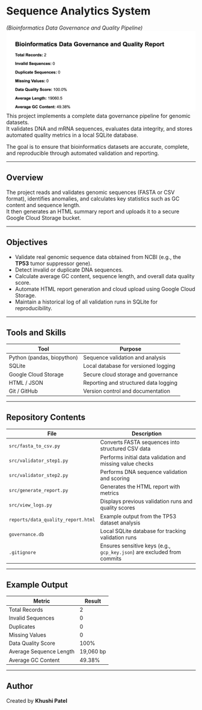 # Sequence Analytics System  
*(Bioinformatics Data Governance and Quality Pipeline)*
![Project Preview](reports/preview.png)
This project implements a complete data governance pipeline for genomic datasets.  
It validates DNA and mRNA sequences, evaluates data integrity, and stores automated quality metrics in a local SQLite database.

The goal is to ensure that bioinformatics datasets are accurate, complete, and reproducible through automated validation and reporting.

---

## Overview

The project reads and validates genomic sequences (FASTA or CSV format), identifies anomalies, and calculates key statistics such as GC content and sequence length.  
It then generates an HTML summary report and uploads it to a secure Google Cloud Storage bucket.

---

## Objectives

- Validate real genomic sequence data obtained from NCBI (e.g., the **TP53** tumor suppressor gene).  
- Detect invalid or duplicate DNA sequences.  
- Calculate average GC content, sequence length, and overall data quality score.  
- Automate HTML report generation and cloud upload using Google Cloud Storage.  
- Maintain a historical log of all validation runs in SQLite for reproducibility.

---

## Tools and Skills

| Tool | Purpose |
|------|----------|
| Python (pandas, biopython) | Sequence validation and analysis |
| SQLite | Local database for versioned logging |
| Google Cloud Storage | Secure cloud storage and governance |
| HTML / JSON | Reporting and structured data logging |
| Git / GitHub | Version control and documentation |

---

## Repository Contents

| File | Description |
|------|--------------|
| `src/fasta_to_csv.py` | Converts FASTA sequences into structured CSV data |
| `src/validator_step1.py` | Performs initial data validation and missing value checks |
| `src/validator_step2.py` | Performs DNA sequence validation and scoring |
| `src/generate_report.py` | Generates the HTML report with metrics |
| `src/view_logs.py` | Displays previous validation runs and quality scores |
| `reports/data_quality_report.html` | Example output from the TP53 dataset analysis |
| `governance.db` | Local SQLite database for tracking validation runs |
| `.gitignore` | Ensures sensitive keys (e.g., `gcp_key.json`) are excluded from commits |

---

## Example Output

| Metric | Result |
|--------|---------|
| Total Records | 2 |
| Invalid Sequences | 0 |
| Duplicates | 0 |
| Missing Values | 0 |
| Data Quality Score | 100% |
| Average Sequence Length | 19,060 bp |
| Average GC Content | 49.38% |

---

## Author

Created by **Khushi Patel**

